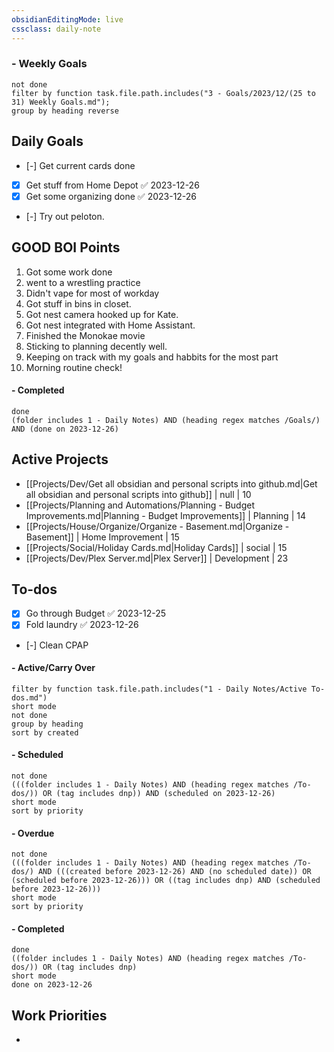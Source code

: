 ```yaml
---
obsidianEditingMode: live
cssclass: daily-note
---
```

### - Weekly Goals
```tasks
not done
filter by function task.file.path.includes("3 - Goals/2023/12/(25 to 31) Weekly Goals.md");
group by heading reverse
```
## Daily Goals
- [-] Get current cards done
- [x] Get stuff from Home Depot ✅ 2023-12-26
- [x] Get some organizing done ✅ 2023-12-26
- [-] Try out peloton.
## GOOD BOI Points
1. Got some work done
2. went to a wrestling practice
3. Didn't vape for most of workday
4. Got stuff in bins in closet.
5. Got nest camera hooked up for Kate.
6. Got nest integrated with Home Assistant.
7. Finished the Monokae movie
8. Sticking to planning decently well.
9. Keeping on track with my goals and habbits for the most part
10. Morning routine check!
#### - Completed
```tasks
done
(folder includes 1 - Daily Notes) AND (heading regex matches /Goals/) AND (done on 2023-12-26)
```
## Active Projects
- [[Projects/Dev/Get all obsidian and personal scripts into github.md|Get all obsidian and personal scripts into github]] | null | 10
- [[Projects/Planning and Automations/Planning - Budget Improvements.md|Planning - Budget Improvements]] | Planning | 14
- [[Projects/House/Organize/Organize - Basement.md|Organize - Basement]] | Home Improvement | 15
- [[Projects/Social/Holiday Cards.md|Holiday Cards]] | social | 15
- [[Projects/Dev/Plex Server.md|Plex Server]] | Development | 23
## To-dos
- [x] Go through Budget ✅ 2023-12-25
- [x] Fold laundry ✅ 2023-12-26
- [-] Clean CPAP
#### - Active/Carry Over
```tasks
filter by function task.file.path.includes("1 - Daily Notes/Active To-dos.md")
short mode
not done
group by heading
sort by created
```
#### - Scheduled
```tasks
not done
(((folder includes 1 - Daily Notes) AND (heading regex matches /To-dos/)) OR (tag includes dnp)) AND (scheduled on 2023-12-26)
short mode
sort by priority
```
#### - Overdue
```tasks
not done
(((folder includes 1 - Daily Notes) AND (heading regex matches /To-dos/) AND (((created before 2023-12-26) AND (no scheduled date)) OR (scheduled before 2023-12-26))) OR ((tag includes dnp) AND (scheduled before 2023-12-26)))
short mode
sort by priority
```
#### - Completed
```tasks
done
((folder includes 1 - Daily Notes) AND (heading regex matches /To-dos/)) OR (tag includes dnp)
short mode
done on 2023-12-26
```

## Work Priorities
- 
